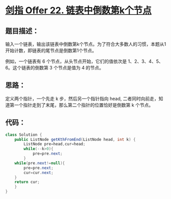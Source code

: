 # [剑指 Offer 22. 链表中倒数第k个节点](https://leetcode-cn.com/problems/lian-biao-zhong-dao-shu-di-kge-jie-dian-lcof/)

## 题目描述：

输入一个链表，输出该链表中倒数第k个节点。为了符合大多数人的习惯，本题从1开始计数，即链表的尾节点是倒数第1个节点。

例如，一个链表有 6 个节点，从头节点开始，它们的值依次是 1、2、3、4、5、6。这个链表的倒数第 3 个节点是值为 4 的节点。

## 思路：

定义两个指针，一个先走 k 步，然后另一个指针指向 head, 二者同时向前走，知道第一个指针走到了末尾，那么第二个指针的位置恰好是倒数第 k 个节点。

## 代码：

```Java
class Solution {
    public ListNode getKthFromEnd(ListNode head, int k) {
        ListNode pre=head,cur=head;
        while(--k>0){
            pre=pre.next;
        }
    while(pre.next!=null){
        pre=pre.next;
        cur=cur.next;
    }
    return cur;
    }
}
```

